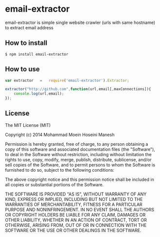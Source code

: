 email-extractor
===============
email-extractor is simple single website crawler (urls with same hostname) to extract email address


How to install
--------------
    $ npm install email-extractor

How to use
----------


```javascript
var extractor   =   require('email-extractor').Extractor;

extractor("http://github.com",function(url,email[,maxConnections]){
    console.log(url,email);
});
```

License
-------

The MIT License (MIT)

Copyright (c) 2014 Mohammad Moein Hoseini Manesh

Permission is hereby granted, free of charge, to any person obtaining a copy
of this software and associated documentation files (the "Software"), to deal
in the Software without restriction, including without limitation the rights
to use, copy, modify, merge, publish, distribute, sublicense, and/or sell
copies of the Software, and to permit persons to whom the Software is
furnished to do so, subject to the following conditions:

The above copyright notice and this permission notice shall be included in all
copies or substantial portions of the Software.

THE SOFTWARE IS PROVIDED "AS IS", WITHOUT WARRANTY OF ANY KIND, EXPRESS OR
IMPLIED, INCLUDING BUT NOT LIMITED TO THE WARRANTIES OF MERCHANTABILITY,
FITNESS FOR A PARTICULAR PURPOSE AND NONINFRINGEMENT. IN NO EVENT SHALL THE
AUTHORS OR COPYRIGHT HOLDERS BE LIABLE FOR ANY CLAIM, DAMAGES OR OTHER
LIABILITY, WHETHER IN AN ACTION OF CONTRACT, TORT OR OTHERWISE, ARISING FROM,
OUT OF OR IN CONNECTION WITH THE SOFTWARE OR THE USE OR OTHER DEALINGS IN THE
SOFTWARE.
